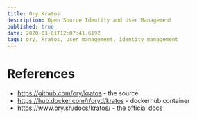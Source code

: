 ```yaml
---
title: Ory Kratos
description: Open Source Identity and User Management
published: true
date: 2020-03-01T12:07:41.619Z
tags: ory, kratos, user management, identity management
---
```


# References
* https://github.com/ory/kratos - the source
* https://hub.docker.com/r/oryd/kratos - dockerhub container
* https://www.ory.sh/docs/kratos/ - the official docs